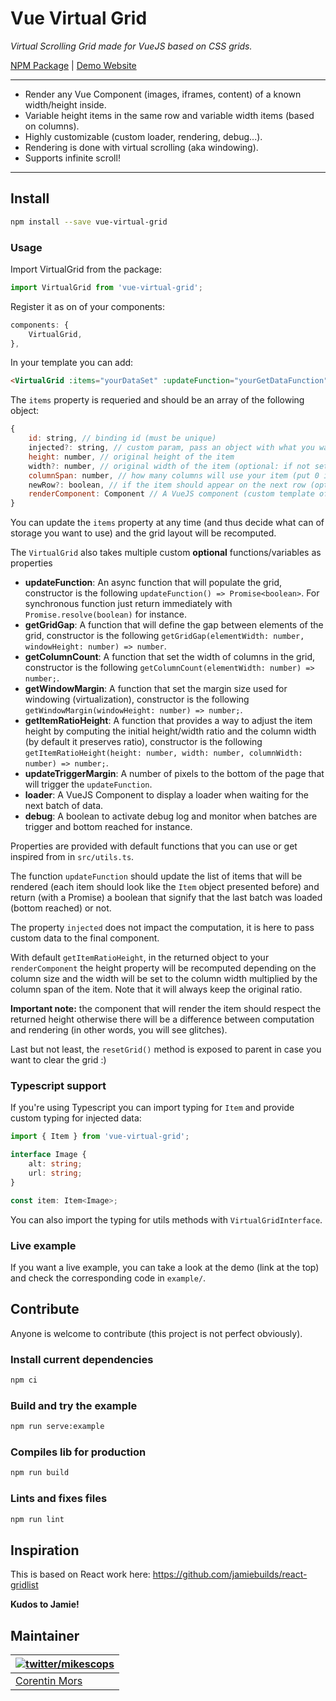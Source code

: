 # Vue Virtual Grid

_Virtual Scrolling Grid made for VueJS based on CSS grids._

[NPM Package](https://www.npmjs.com/package/vue-virtual-grid) | [Demo Website](https://vue-virtual-grid.netlify.app/)

---

-   Render any Vue Component (images, iframes, content) of a known width/height inside.
-   Variable height items in the same row and variable width items (based on columns).
-   Highly customizable (custom loader, rendering, debug...).
-   Rendering is done with virtual scrolling (aka windowing).
-   Supports infinite scroll!

---

## Install

```bash
npm install --save vue-virtual-grid
```

### Usage

Import VirtualGrid from the package:

```ts
import VirtualGrid from 'vue-virtual-grid';
```

Register it as on of your components:

```js
components: {
    VirtualGrid,
},
```

In your template you can add:

```html
<VirtualGrid :items="yourDataSet" :updateFunction="yourGetDataFunction" />
```

The `items` property is requeried and should be an array of the following object:

```js
{
    id: string, // binding id (must be unique)
    injected?: string, // custom param, pass an object with what you want inside (optional)
    height: number, // original height of the item
    width?: number, // original width of the item (optional: if not set, height will not be adjusted by getItemRatioHeight)
    columnSpan: number, // how many columns will use your item (put 0 if you want the full width)
    newRow?: boolean, // if the item should appear on the next row (optional)
    renderComponent: Component // A VueJS component (custom template of your choice) to render the item (passed as prop `item`)
}
```

You can update the `items` property at any time (and thus decide what can of storage you want to use) and the grid layout will be recomputed.

The `VirtualGrid` also takes multiple custom **optional** functions/variables as properties

-   **updateFunction**:
    An async function that will populate the grid, constructor is the following `updateFunction() => Promise<boolean>`. For synchronous function just return immediately with `Promise.resolve(boolean)` for instance.
-   **getGridGap**:
    A function that will define the gap between elements of the grid, constructor is the following `getGridGap(elementWidth: number, windowHeight: number) => number`.
-   **getColumnCount**:
    A function that set the width of columns in the grid, constructor is the following `getColumnCount(elementWidth: number) => number;`.
-   **getWindowMargin**:
    A function that set the margin size used for windowing (virtualization), constructor is the following `getWindowMargin(windowHeight: number) => number;`.
-   **getItemRatioHeight**:
    A function that provides a way to adjust the item height by computing the initial height/width ratio and the column width (by default it preserves ratio), constructor is the following `getItemRatioHeight(height: number, width: number, columnWidth: number) => number;`.
-   **updateTriggerMargin**:
    A number of pixels to the bottom of the page that will trigger the `updateFunction`.
-   **loader**:
    A VueJS Component to display a loader when waiting for the next batch of data.
-   **debug**:
    A boolean to activate debug log and monitor when batches are trigger and bottom reached for instance.

Properties are provided with default functions that you can use or get inspired from in `src/utils.ts`.

The function `updateFunction` should update the list of items that will be rendered (each item should look like the `Item` object presented before) and return (with a Promise) a boolean that signify that the last batch was loaded (bottom reached) or not.

The property `injected` does not impact the computation, it is here to pass custom data to the final component.

With default `getItemRatioHeight`, in the returned object to your `renderComponent` the height property will be recomputed depending on the column size and the width will be set to the column width multiplied by the column span of the item. Note that it will always keep the original ratio.

**Important note:** the component that will render the item should respect the returned height otherwise there will be a difference between computation and rendering (in other words, you will see glitches).

Last but not least, the `resetGrid()` method is exposed to parent in case you want to clear the grid :)

### Typescript support

If you're using Typescript you can import typing for `Item` and provide custom typing for injected data:

```ts
import { Item } from 'vue-virtual-grid';

interface Image {
    alt: string;
    url: string;
}

const item: Item<Image>;
```

You can also import the typing for utils methods with `VirtualGridInterface`.

### Live example

If you want a live example, you can take a look at the demo (link at the top) and check the corresponding code in `example/`.

## Contribute

Anyone is welcome to contribute (this project is not perfect obviously).

### Install current dependencies

```bash
npm ci
```

### Build and try the example

```bash
npm run serve:example
```

### Compiles lib for production

```bash
npm run build
```

### Lints and fixes files

```bash
npm run lint
```

## Inspiration

This is based on React work here: https://github.com/jamiebuilds/react-gridlist

**Kudos to Jamie!**

## Maintainer

| [![twitter/mikescops](https://avatars0.githubusercontent.com/u/4266283?s=100&v=4)](https://pixelswap.fr 'Personal Website') |
| --------------------------------------------------------------------------------------------------------------------------- |
| [Corentin Mors](https://pixelswap.fr/)                                                                                      |

